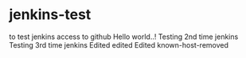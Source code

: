 # jenkins-test
to test jenkins access to github
Hello world..!
Testing 2nd time jenkins
Testing 3rd time jenkins
Edited
edited
Edited
known-host-removed
